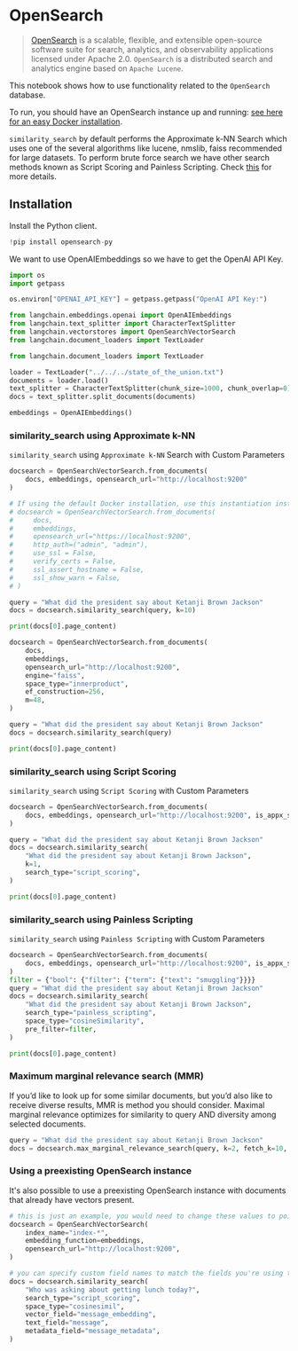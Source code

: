 # OpenSearch

> [OpenSearch](https://opensearch.org/) is a scalable, flexible, and extensible open-source software suite for search, analytics, and observability applications licensed under Apache 2.0. `OpenSearch` is a distributed search and analytics engine based on `Apache Lucene`.


This notebook shows how to use functionality related to the `OpenSearch` database.

To run, you should have an OpenSearch instance up and running: [see here for an easy Docker installation](https://hub.docker.com/r/opensearchproject/opensearch).

`similarity_search` by default performs the Approximate k-NN Search which uses one of the several algorithms like lucene, nmslib, faiss recommended for
large datasets. To perform brute force search we have other search methods known as Script Scoring and Painless Scripting.
Check [this](https://opensearch.org/docs/latest/search-plugins/knn/index/) for more details.

## Installation
Install the Python client.


```python
!pip install opensearch-py
```

We want to use OpenAIEmbeddings so we have to get the OpenAI API Key.


```python
import os
import getpass

os.environ["OPENAI_API_KEY"] = getpass.getpass("OpenAI API Key:")
```


```python
from langchain.embeddings.openai import OpenAIEmbeddings
from langchain.text_splitter import CharacterTextSplitter
from langchain.vectorstores import OpenSearchVectorSearch
from langchain.document_loaders import TextLoader
```


```python
from langchain.document_loaders import TextLoader

loader = TextLoader("../../../state_of_the_union.txt")
documents = loader.load()
text_splitter = CharacterTextSplitter(chunk_size=1000, chunk_overlap=0)
docs = text_splitter.split_documents(documents)

embeddings = OpenAIEmbeddings()
```

### similarity_search using Approximate k-NN

`similarity_search` using `Approximate k-NN` Search with Custom Parameters


```python
docsearch = OpenSearchVectorSearch.from_documents(
    docs, embeddings, opensearch_url="http://localhost:9200"
)

# If using the default Docker installation, use this instantiation instead:
# docsearch = OpenSearchVectorSearch.from_documents(
#     docs,
#     embeddings,
#     opensearch_url="https://localhost:9200",
#     http_auth=("admin", "admin"),
#     use_ssl = False,
#     verify_certs = False,
#     ssl_assert_hostname = False,
#     ssl_show_warn = False,
# )
```


```python
query = "What did the president say about Ketanji Brown Jackson"
docs = docsearch.similarity_search(query, k=10)
```


```python
print(docs[0].page_content)
```


```python
docsearch = OpenSearchVectorSearch.from_documents(
    docs,
    embeddings,
    opensearch_url="http://localhost:9200",
    engine="faiss",
    space_type="innerproduct",
    ef_construction=256,
    m=48,
)

query = "What did the president say about Ketanji Brown Jackson"
docs = docsearch.similarity_search(query)
```


```python
print(docs[0].page_content)
```

### similarity_search using Script Scoring

`similarity_search` using `Script Scoring` with Custom Parameters


```python
docsearch = OpenSearchVectorSearch.from_documents(
    docs, embeddings, opensearch_url="http://localhost:9200", is_appx_search=False
)

query = "What did the president say about Ketanji Brown Jackson"
docs = docsearch.similarity_search(
    "What did the president say about Ketanji Brown Jackson",
    k=1,
    search_type="script_scoring",
)
```


```python
print(docs[0].page_content)
```

### similarity_search using Painless Scripting

`similarity_search` using `Painless Scripting` with Custom Parameters


```python
docsearch = OpenSearchVectorSearch.from_documents(
    docs, embeddings, opensearch_url="http://localhost:9200", is_appx_search=False
)
filter = {"bool": {"filter": {"term": {"text": "smuggling"}}}}
query = "What did the president say about Ketanji Brown Jackson"
docs = docsearch.similarity_search(
    "What did the president say about Ketanji Brown Jackson",
    search_type="painless_scripting",
    space_type="cosineSimilarity",
    pre_filter=filter,
)
```


```python
print(docs[0].page_content)
```

### Maximum marginal relevance search (MMR)
If you’d like to look up for some similar documents, but you’d also like to receive diverse results, MMR is method you should consider. Maximal marginal relevance optimizes for similarity to query AND diversity among selected documents.


```python
query = "What did the president say about Ketanji Brown Jackson"
docs = docsearch.max_marginal_relevance_search(query, k=2, fetch_k=10, lambda_param=0.5)
```

### Using a preexisting OpenSearch instance

It's also possible to use a preexisting OpenSearch instance with documents that already have vectors present.


```python
# this is just an example, you would need to change these values to point to another opensearch instance
docsearch = OpenSearchVectorSearch(
    index_name="index-*",
    embedding_function=embeddings,
    opensearch_url="http://localhost:9200",
)

# you can specify custom field names to match the fields you're using to store your embedding, document text value, and metadata
docs = docsearch.similarity_search(
    "Who was asking about getting lunch today?",
    search_type="script_scoring",
    space_type="cosinesimil",
    vector_field="message_embedding",
    text_field="message",
    metadata_field="message_metadata",
)
```
